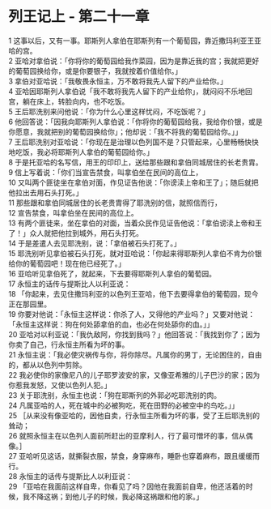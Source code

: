 # 列王记上 - 第二十一章
  
 1 这事以后，又有一事。耶斯列人拿伯在耶斯列有一个葡萄园，靠近撒玛利亚王亚哈的宫。  
 2 亚哈对拿伯说：「你将你的葡萄园给我作菜园，因为是靠近我的宫；我就把更好的葡萄园换给你，或是你要银子，我就按着价值给你。」  
 3 拿伯对亚哈说：「我敬畏永恒主，万不敢将我先人留下的产业给你。」  
 4 亚哈因耶斯列人拿伯说「我不敢将我先人留下的产业给你」，就闷闷不乐地回宫，躺在床上，转脸向内，也不吃饭。  
 5 王后耶洗别来问他说：「你为什么心里这样忧闷，不吃饭呢？」  
 6 他回答说：「因我向耶斯列人拿伯说：「你将你的葡萄园给我，我给你价银，或是你愿意，我就把别的葡萄园换给你」；他却说：「我不将我的葡萄园给你。」」  
 7 王后耶洗别对亚哈说：「你现在是治理以色列国不是？只管起来，心里畅畅快快地吃饭，我必将耶斯列人拿伯的葡萄园给你。」  
 8 于是托亚哈的名写信，用王的印印上，送给那些跟和拿伯同城居住的长老贵胄。  
 9 信上写着说：「你们当宣告禁食，叫拿伯坐在民间的高位上，  
 10 又叫两个匪徒坐在拿伯对面，作见证告他说：「你谤渎上帝和王了」；随后就把他拉出去用石头打死。」  
 11 那些跟和拿伯同城居住的长老贵胄得了耶洗别的信，就照信而行，  
 12 宣告禁食，叫拿伯坐在民间的高位上。  
 13 有两个匪徒来，坐在拿伯的对面，当着众民作见证告他说：「拿伯谤渎上帝和王了！」众人就把他拉到城外，用石头打死。  
 14 于是差遣人去见耶洗别，说：「拿伯被石头打死了。」  
 15 耶洗别听见拿伯被石头打死，就对亚哈说：「你起来得耶斯列人拿伯不肯为价银给你的葡萄园吧！现在他已经死了。」  
 16 亚哈听见拿伯死了，就起来，下去要得耶斯列人拿伯的葡萄园。  
 17 永恒主的话传与提斯比人以利亚说：  
 18 「你起来，去见住撒玛利亚的以色列王亚哈，他下去要得拿伯的葡萄园，现今正在那园里。  
 19 你要对他说：「永恒主这样说：你杀了人，又得他的产业吗？」又要对他说：「永恒主这样说：狗在何处舔拿伯的血，也必在何处舔你的血。」」  
 20 亚哈对以利亚说：「我仇敌阿，你找到我吗？」他回答说：「我找到你了；因为你卖了自己，行永恒主所看为坏的事。  
 21 永恒主说：「我必使灾祸传与你，将你除尽。凡属你的男丁，无论困住的，自由的，都从以色列中剪除。  
 22 我必使你的家像尼八的儿子耶罗波安的家，又像亚希雅的儿子巴沙的家；因为你惹我发怒，又使以色列人犯。」  
 23 关于耶洗别，永恒主也说：「狗在耶斯列的外郭必吃耶洗别的肉。  
 24 凡属亚哈的人，死在城中的必被狗吃，死在田野的必被空中的鸟吃。」」  
 25 ［从来没有像亚哈的，因他自卖，行永恒主所看为坏的事，受了王后耶洗别的耸动；  
 26 就照永恒主在以色列人面前所赶出的亚摩利人，行了最可憎坏的事，信从偶像。］  
 27 亚哈听见这话，就撕裂衣服，禁食，身穿麻布，睡卧也穿着麻布，跟且缓缓而行。  
 28 永恒主的话传与提斯比人以利亚说：  
 29 「亚哈在我面前这样自卑，你看见了吗？因他在我面前自卑，他还活着的时候，我不降这祸；到他儿子的时候，我必降这祸跟和他的家。」